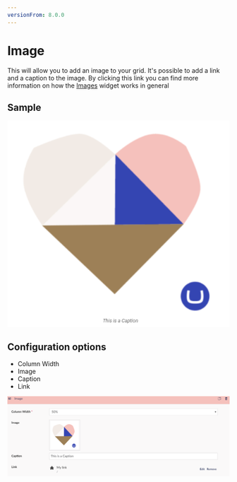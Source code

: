 ```yaml
---
versionFrom: 8.0.0
---
```


# Image

This will allow you to add an image to your grid. It's possible to add a link and a caption to the image.
By clicking this link you can find more information on how the [Images](../../Image/index.md) widget works in general

## Sample

![Image Frontend](images/Image-frontend.png)

## Configuration options

- Column Width
- Image
- Caption
- Link

![Image Backoffice](images/Image-backoffice.png)
